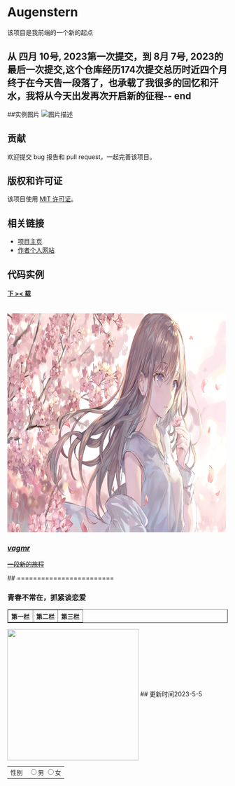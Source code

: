 # Augenstern
该项目是我前端的一个新的起点
## 从 四月 10号, 2023第一次提交，到 8月 7号, 2023的最后一次提交,这个仓库经历174次提交总历时近四个月终于在今天告一段落了，也承载了我很多的回忆和汗水，我将从今天出发再次开启新的征程-- end
##实例图片
![图片描述](https://tse3-mm.cn.bing.net/th/id/OIP-C.AAWaQawRUe1qfyoceRhPjAHaNK?pid=ImgDet&rs=1)

## 贡献

欢迎提交 bug 报告和 pull request，一起完善该项目。

## 版权和许可证

该项目使用 [MIT 许可证](./LICENSE)。

## 相关链接

- [项目主页](https://github.com/vagmr/Augenstern/)
- [作者个人网站](https://about.vagmrgpt.top/)

## 代码实例


<body>
    <a href="res/1.jpg"><ins><strong>
                <h4>下&nbsp;&gt;&lt;&nbsp;载</h4>
            </strong></ins></a><br />
    <a href="https://github.com/vagmr" target="_blank"><img src="res/1.jpg" title="第一张图片" width="500px" height="500px"
            alt="一张人物图片" /></a>
    <em>
        <a href="#作者主页" title="作者主页">
            <h3 class="new">vagmr</h3>
        </a>
    </em>
    <del>
        <a href="res/2.html">
            <p id="new1">一段新的旅程</p>
        </a>
    </del>
    <!-- 表格 -->
    <table border="1px" cellspacing="0" cellpadding="5px">
        <tr>
            <th>第一栏</th>
            <th>第二栏</th>
            <th>第三栏</th>
        </tr>

</body>
 ## ========================
 <body id="v1">
    <h3 id="v2">青春不常在，抓紧谈恋爱</h3>
    <table cellpadding="1px">
        <tr>
            <td>性别</td>
            <td><input type="radio" name="opt1" />男
                <input type="radio" name="opt1" />女
            </td>
        </tr>
    <img align="center" width="300px" height="300px"
            src="https://ts1.cn.mm.bing.net/th/id/R-C.9bfd3c81badbdd861850bd214aa03794?rik=vU29Rq81pe42Ww&riu=http%3a%2f%2fimg.mm4000.com%2ffile%2f8%2fef%2f223f9a64d0.jpg&ehk=HbNtid2umY5dfcL9VvNqhkHSvwFcCX%2fNUhYXTMYc%2fV8%3d&risl=&pid=ImgRaw&r=0">
</body>
<head>
## 更新时间2023-5-5
